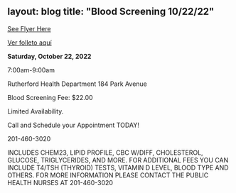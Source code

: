 layout: blog
title: "Blood Screening 10/22/22"
---

[See Flyer Here](https://storage.googleapis.com/static.rutherford-nj.com/health/Blood%20Screening%20Flyer%2010.22.22.pdf)

[Ver folleto aquí](https://storage.googleapis.com/static.rutherford-nj.com/health/Blood%20Screening%20Flyer%20Spanish%2010.22.22.pdf)

**Saturday, October 22, 2022**

7:00am-9:00am

Rutherford Health Department 184 Park Avenue


Blood Screening Fee: $22.00

Limited Availability.

Call and Schedule your Appointment TODAY!

201-460-3020

INCLUDES CHEM23, LIPID PROFILE, CBC W/DIFF, CHOLESTEROL, GLUCOSE, TRIGLYCERIDES, AND MORE. FOR ADDITIONAL FEES YOU CAN INCLUDE T4/TSH (THYROID) TESTS, VITAMIN D LEVEL, BLOOD TYPE AND OTHERS. FOR MORE INFORMATION PLEASE CONTACT THE PUBLIC HEALTH NURSES AT 201-460-3020
